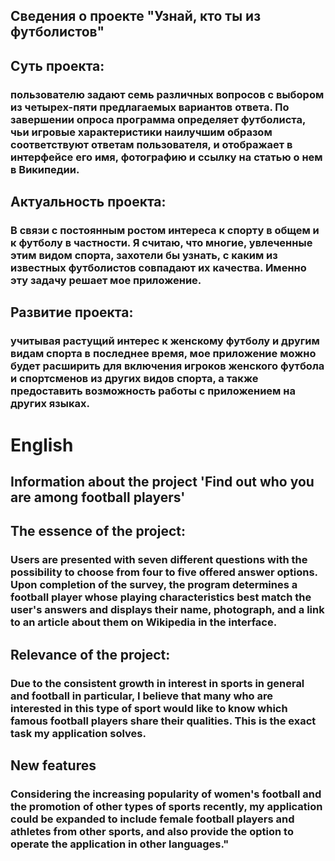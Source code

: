 ## Сведения о проекте "Узнай, кто ты из футболистов"

## Суть проекта: 
### пользователю задают семь различных вопросов с выбором из четырех-пяти предлагаемых вариантов ответа. По завершении опроса программа определяет футболиста, чьи игровые характеристики наилучшим образом соответствуют ответам пользователя, и отображает в интерфейсе его имя, фотографию и ссылку на статью о нем в Википедии.

## Актуальность проекта: 
### В связи с постоянным ростом интереса к спорту в общем и к футболу в частности. Я считаю, что многие, увлеченные этим видом спорта, захотели бы узнать, с каким из известных футболистов совпадают их качества. Именно эту задачу решает мое приложение.

## Развитие проекта:
### учитывая растущий интерес к женскому футболу и другим видам спорта в последнее время, мое приложение можно будет расширить для включения игроков женского футбола и спортсменов из других видов спорта, а также предоставить возможность работы с приложением на других языках.

# English
## Information about the project 'Find out who you are among football players'

## The essence of the project: 
### Users are presented with seven different questions with the possibility to choose from four to five offered answer options. Upon completion of the survey, the program determines a football player whose playing characteristics best match the user's answers and displays their name, photograph, and a link to an article about them on Wikipedia in the interface.

## Relevance of the project:
### Due to the consistent growth in interest in sports in general and football in particular, I believe that many who are interested in this type of sport would like to know which famous football players share their qualities. This is the exact task my application solves.

## New features
### Considering the increasing popularity of women's football and the promotion of other types of sports recently, my application could be expanded to include female football players and athletes from other sports, and also provide the option to operate the application in other languages."





